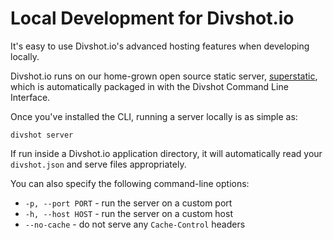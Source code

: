 # Local Development for Divshot.io

It's easy to use Divshot.io's advanced hosting features when developing locally.

Divshot.io runs on our home-grown open source static server, [superstatic](https://github.com/divshot/superstatic),
which is automatically packaged in with the Divshot Command Line Interface.

Once you've installed the CLI, running a server locally is as simple as:

    divshot server

If run inside a Divshot.io application directory, it will automatically read your `divshot.json`
and serve files appropriately.

You can also specify the following command-line options:

* `-p, --port PORT` - run the server on a custom port
* `-h, --host HOST` - run the server on a custom host
* `--no-cache` - do not serve any `Cache-Control` headers